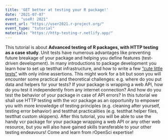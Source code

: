 ```yaml
---
title: 'GET better at testing your R package!'
date: '2021-07-07'
event: "useR! 2021"
event_url: "https://user2021.r-project.org/"
event_type: "tutorial"
materials: "https://http-testing-r.netlify.app/"
---
```


This tutorial is about **Advanced testing of R packages, with HTTP testing as a case study**.
Unit tests have numerous advantages like preventing future breakage of your package and helping you define features (test-driven development).
In many introductions to package development you learn how to set up testthat infrastructure, and how to write a few [“cute little tests”](https://testthat.r-lib.org/articles/test-fixtures.html#test-fixtures) with only inline assertions.
This might work for a bit but soon you will encounter some practical and theoretical challenges: e.g. where do you put data and helpers for your tests? If your package is wrapping a web API, how do you test it independently from any internet connection? And how do you test the behavior of your package in case of API errors?
In this tutorial we shall use HTTP testing with the vcr package as an opportunity to empower you with more knowledge of testing principles (e.g. cleaning after yourself, testing error behavior) and testthat practicalities (e.g. testthat helper files, testthat custom skippers).
After this tutorial, you will be able to use the handy vcr package for your package wrapping a web API or any other web resource, but you will also have gained skills transferable to your other testing endeavours!
Come and learn from rOpenSci expertise!